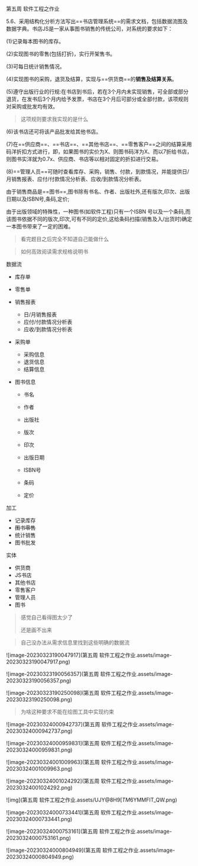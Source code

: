 第五周 软件工程之作业

5.6、采用结构化分析方法写出==书店管理系统==的需求文档，包括数据流图及数据字典。书店JS是一家从事图书销售的传统公司，对系统的要求如下：

(1)记录每本图书的库存。

(2)实现图书的零售(包括打折)，实行开架售书。

(3)可每日统计销售情况。

(4)实现图书的采购，退货及结算，实现与==供货商==的**销售及结算关系**。

(5)遵守出版行业的行规:在书店到书后，若在3个月内未实现销售，可全部或部分退货，在发书后3个月内给予发票，书店在3个月后可部分或全部付款，该项规则对采购或批发均有效。

> 这项规则要求我实现的是什么

(6)该书店还可将该产品批发给其他书店。

(7)在==供应商==、==书店==、==其他书店==、==零售客户==之间的结算采用码洋折扣方式进行，即，如果图书的实价为X、则图书码洋为X、而以7折给书店，则图书实洋就为0.7x、供应商、书店等以相对固定的折扣进行交易。

(8)==管理人员==可随时查看库存、采购，销售、付款，到款情况，并能提供日/月销售报表、应付/付款情况分析表、应收/到款情况分析表。

由于销售商品是==图书==,图书除有书名、作者、出版社外,还有版次,印次、出版日期以及ISBN号,条码,定价;

由于出版领域的特殊性，一种图书(如软件工程)只有一个ISBN 号以及一个条码,而该图书依据不同的版次,印次,可有不同的定价,这给条码扫描(销售及入/出货时)确定一本图书带来了一定的困难。

> 看完题目之后完全不知道自己能做什么

> 如何高效阅读需求规格说明书

数据流

- 库存单

- 零售单

- 销售报表

  - 日/月销售报表
  - 应付/付款情况分析表
  - 应收/到款情况分析表

- 采购单

  - 采购信息
  - 退货信息
  - 结算信息

- 图书信息

  - 书名
  - 作者
  - 出版社

  

  - 版次
  - 印次
  - 出版日期

  

  - ISBN号
  - 条码
  - 定价

加工

- 记录库存
- ~~图书零售~~
- 统计销售
- 图书批发

实体

- 供货商
- JS书店
- 其他书店
- 零售客户
- 管理人员
- 图书







> 感觉自己看得图太少了
>
> 还是画不出来





> 自己没办法从需求信息里找到这些明确的数据流

![image-20230323190047917](第五周 软件工程之作业.assets/image-20230323190047917.png)



![image-20230323190056357](第五周 软件工程之作业.assets/image-20230323190056357.png)



![image-20230323190250098](第五周 软件工程之作业.assets/image-20230323190250098.png)

> 为啥这种要求不能在绘图工具中实现约束



![image-20230324000942737](第五周 软件工程之作业.assets/image-20230324000942737.png)



![image-20230324000959831](第五周 软件工程之作业.assets/image-20230324000959831.png)



![image-20230324001009963](第五周 软件工程之作业.assets/image-20230324001009963.png)



![image-20230324001024292](第五周 软件工程之作业.assets/image-20230324001024292.png)



![img](第五周 软件工程之作业.assets/UJY@8H9[$TM6$YMMFIT_QW.png)



![image-20230324000733441](第五周 软件工程之作业.assets/image-20230324000733441.png)



![image-20230324000753161](第五周 软件工程之作业.assets/image-20230324000753161.png)



![image-20230324000804949](第五周 软件工程之作业.assets/image-20230324000804949.png)